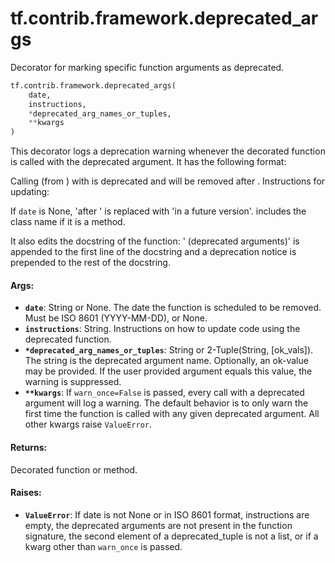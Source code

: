 <div itemscope itemtype="http://developers.google.com/ReferenceObject">
<meta itemprop="name" content="tf.contrib.framework.deprecated_args" />
<meta itemprop="path" content="Stable" />
</div>

# tf.contrib.framework.deprecated_args

Decorator for marking specific function arguments as deprecated.

``` python
tf.contrib.framework.deprecated_args(
    date,
    instructions,
    *deprecated_arg_names_or_tuples,
    **kwargs
)
```

<!-- Placeholder for "Used in" -->

This decorator logs a deprecation warning whenever the decorated function is
called with the deprecated argument. It has the following format:

  Calling <function> (from <module>) with <arg> is deprecated and will be
  removed after <date>. Instructions for updating:
    <instructions>

If `date` is None, 'after <date>' is replaced with 'in a future version'.
<function> includes the class name if it is a method.

It also edits the docstring of the function: ' (deprecated arguments)' is
appended to the first line of the docstring and a deprecation notice is
prepended to the rest of the docstring.

#### Args:


* <b>`date`</b>: String or None. The date the function is scheduled to be removed.
  Must be ISO 8601 (YYYY-MM-DD), or None.
* <b>`instructions`</b>: String. Instructions on how to update code using the
  deprecated function.
* <b>`*deprecated_arg_names_or_tuples`</b>: String or 2-Tuple(String,
  [ok_vals]).  The string is the deprecated argument name.
  Optionally, an ok-value may be provided.  If the user provided
  argument equals this value, the warning is suppressed.
* <b>`**kwargs`</b>: If `warn_once=False` is passed, every call with a deprecated
  argument will log a warning. The default behavior is to only warn the
  first time the function is called with any given deprecated argument.
  All other kwargs raise `ValueError`.


#### Returns:

Decorated function or method.



#### Raises:


* <b>`ValueError`</b>: If date is not None or in ISO 8601 format, instructions are
  empty, the deprecated arguments are not present in the function
  signature, the second element of a deprecated_tuple is not a
  list, or if a kwarg other than `warn_once` is passed.